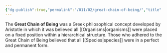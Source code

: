 ```yaml
---
{"dg-publish":true,"permalink":"/011/02/great-chain-of-being/","title":"Great Chain of Being","tags":["BIOL422"],"noteIcon":"1","created":"2024-09-26T13:45:04.089-07:00","updated":"2024-09-26T15:18:49.756-07:00"}
---
```


The **Great Chain of Being** was a Greek philosophical concept developed by Aristotle in which it was believed all [[Organisms\|organisms]] were placed on a fixed position within a hierarchical structure. Those who adhered to the Great Chain of Being believed that all [[Species\|species]] were in a perfect and permanent form.